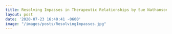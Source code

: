 ```yaml
---
title: Resolving Impasses in Therapeutic Relationships by Sue Nathanson Elkind
layout: post
date: '2020-07-23 16:40:41 -0600'
image: "/images/posts/ResolvingImpasses.jpg"
---
```

